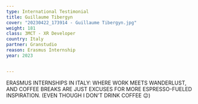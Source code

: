```yaml
---
type: International Testimonial
title: Guillaume Tibergyn
cover: "20230422_173914 - Guillaume Tibergyn.jpg"
weight: 181
class: 3MCT - XR Developer
country: Italy
partner: Granstudio
reason: Erasmus Internship
year: 2023


---
```


ERASMUS INTERNSHIPS IN ITALY: WHERE WORK MEETS WANDERLUST, AND COFFEE BREAKS ARE JUST EXCUSES FOR MORE ESPRESSO-FUELED INSPIRATION. (EVEN THOUGH I DON'T
DRINK COFFEE 😉)
